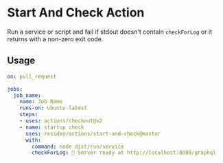 # Start And Check Action

Run a service or script and fail if stdout doesn't contain `checkForLog` or it returns with a non-zero exit code.

## Usage
```yaml
on: pull_request

jobs:
  job_name:
    name: Job Name
    runs-on: ubuntu-latest
    steps:
    - uses: actions/checkout@v2
    - name: startup check
      uses: resideo/actions/start-and-check@master
      with:
        command: node dist/run/service
        checkForLog: 🚀 Server ready at http://localhost:8080/graphql
```
